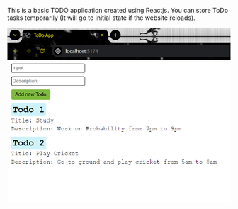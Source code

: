This is a basic TODO application created using Reactjs.
You can store ToDo tasks temporarily (It will go to initial state if the website reloads).

![A web applciation containing two inputs which will take title and description and will show todos on website](./website.png)